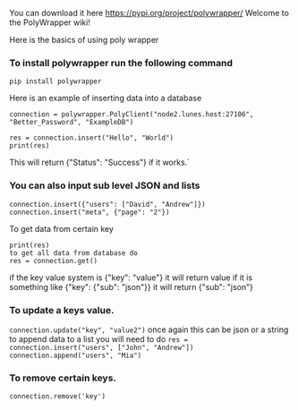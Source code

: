 You can download it here https://pypi.org/project/polywrapper/
Welcome to the PolyWrapper wiki!

Here is the basics of using poly wrapper

### To install polywrapper run the following command
`pip install polywrapper`

Here is an example of inserting data into a database

```import polywrapper
connection = polywrapper.PolyClient("node2.lunes.host:27106", "Better_Password", "ExampleDB")

res = connection.insert("Hello", "World")
print(res)
```
This will return {"Status": "Success"} if it works.`

### You can also input sub level JSON and lists
```
connection.insert({"users": ["David", "Andrew"]})
connection.insert("meta", {"page": "2"})
```

To get data from certain key
```res = connection.get("key")
print(res)
to get all data from database do
res = connection.get()
```
if the key value system is {"key": "value"} it will return value if it is something like {"key": {"sub": "json"}} it will return {"sub": "json"}

### To update a keys value.

`connection.update("key", "value2")`
once again this can be json or a string
to append data to a list you will need to do
`res = connection.insert("users", ["John", "Andrew"])
connection.append("users", "Mia")
`
### To remove certain keys.

`
connection.remove('key')
`